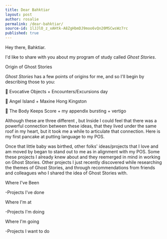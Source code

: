 ```yaml
---
title: Dear Bahktiar
layout: post
author: rosalie
permalink: /dear-bahktiar/
source-id: 1lJJlO_z_xAHtk-A8ZgHbmDJ9moo6vQn20MSCwsWz7rc
published: true
---
```

Hey there, Bahktiar. 

I'd like to share with you about my program of study called *Ghost Stories*. 

Origin of Ghost Stories

*Ghost Stories* has a few points of origins for me, and so I'll begin by describing those to you:

👻  Evocative Objects + Encounters/Excursions day

👻  Angel Island + Maxine Hong Kingston

👻  The Body Keeps Score + my appendix bursting + vertigo 

Although these are three different , but Inside I could feel that there was a powerful connection between these ideas, that they lived under the same roof in my heart, but it took me a while to articulate that connection. Here is my first pancake at putting language to my POS.

Once that little baby was birthed, other folks' ideas/projects that I love and am moved by began to stand out to me as in alignment with my POS. Some these projects I already knew about and they reemerged in mind in working on Ghost Stories. Other projects I just recently discovered while researching the themes of Ghost Stories, and through recommendations from friends and colleagues who I shared the idea of Ghost Stories with.

Where I've Been

-Projects I've done

Where I'm at

-Projects I'm doing

Where I'm going

-Projects I want to do

